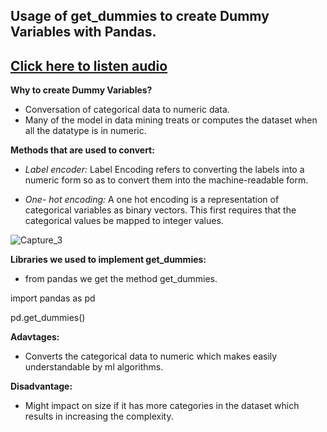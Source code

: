 ## Usage of get_dummies to create Dummy Variables with Pandas.

## [Click here to listen audio](https://drive.google.com/file/d/1R6sB7f1tZetS53sHKNWPbqoIj89EOMLi/view?usp=sharing)

**Why to create Dummy Variables?**

- Conversation of categorical data to numeric data.
- Many of the model in data mining treats or computes the dataset when all the datatype is in numeric.

**Methods that are used to convert:**

- *Label encoder:* Label Encoding refers to converting the labels into a numeric form so as to convert them
into the machine-readable form.

- *One- hot encoding:* A one hot encoding is a representation of categorical variables as binary vectors. 
This first requires that the categorical values be mapped to integer values.


![Capture_3](https://user-images.githubusercontent.com/79050917/135574219-fc620048-ac22-471e-8982-2fda64e2b07e.PNG)


**Libraries we used to implement get_dummies:**

- from pandas we get the method get_dummies.

import pandas as pd

pd.get_dummies()

**Adavtages:**
- Converts the categorical data to numeric which makes easily understandable by ml algorithms.

**Disadvantage:**
- Might impact on size if it has more categories in the dataset which results in increasing the complexity.

